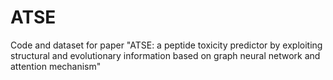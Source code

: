 # ATSE
Code and dataset for paper "ATSE: a peptide toxicity predictor by exploiting structural and evolutionary information based on graph neural network and attention mechanism"
